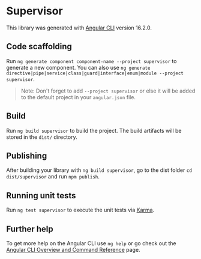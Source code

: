 # Supervisor

This library was generated with [Angular CLI](https://github.com/angular/angular-cli) version 16.2.0.

## Code scaffolding

Run `ng generate component component-name --project supervisor` to generate a new component. You can also use `ng generate directive|pipe|service|class|guard|interface|enum|module --project supervisor`.
> Note: Don't forget to add `--project supervisor` or else it will be added to the default project in your `angular.json` file. 

## Build

Run `ng build supervisor` to build the project. The build artifacts will be stored in the `dist/` directory.

## Publishing

After building your library with `ng build supervisor`, go to the dist folder `cd dist/supervisor` and run `npm publish`.

## Running unit tests

Run `ng test supervisor` to execute the unit tests via [Karma](https://karma-runner.github.io).

## Further help

To get more help on the Angular CLI use `ng help` or go check out the [Angular CLI Overview and Command Reference](https://angular.io/cli) page.
